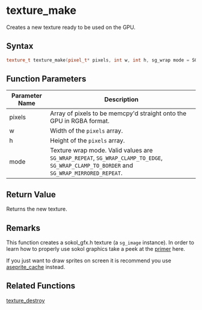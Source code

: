 
# texture_make

Creates a new texture ready to be used on the GPU.

## Syntax

```cpp
texture_t texture_make(pixel_t* pixels, int w, int h, sg_wrap mode = SG_WRAP_REPEAT);
```

## Function Parameters

Parameter Name | Description
--- | ---
pixels | Array of pixels to be memcpy'd straight onto the GPU in RGBA format.
w | Width of the `pixels` array.
h | Height of the `pixels` array.
mode | Texture wrap mode. Valid values are `SG_WRAP_REPEAT`, `SG_WRAP_CLAMP_TO_EDGE`, `SG_WRAP_CLAMP_TO_BORDER` and `SG_WRAP_MIRRORED_REPEAT`.

## Return Value

Returns the new texture.

## Remarks

This function creates a sokol_gfx.h texture (a `sg_image` instance). In order to learn how to properly use sokol graphics take a peek at the [primer](https://github.com/RandyGaul/cute_framework/blob/master/doc/graphics/sokol.md) here.

If you just want to draw sprites on screen it is recommend you use [aseprite_cache](https://github.com/RandyGaul/cute_framework/blob/master/doc/graphics/aseprite_cache) instead.

## Related Functions
  
[texture_destroy](https://github.com/RandyGaul/cute_framework/blob/master/doc/graphics/texture/texture_destroy.md)  

